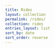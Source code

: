 ```yaml
---
title: Rides
layout: collection
permalink: /rides/
collection: rides
entries_layout: list
sort_by: date
sort_order: reverse
---
```


